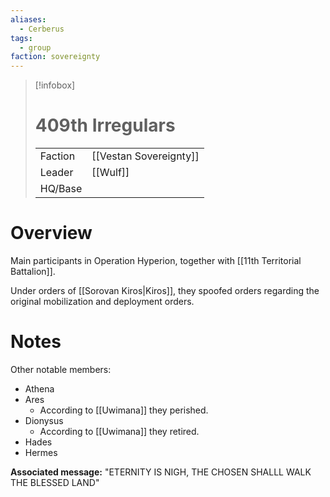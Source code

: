 ```yaml
---
aliases:
  - Cerberus
tags:
  - group
faction: sovereignty
---
```

> [!infobox] 
> # 409th Irregulars
> | | |
> | ---- | ---- |
> | Faction | [[Vestan Sovereignty]] |
> | Leader | [[Wulf]] |
> | HQ/Base | |


# Overview
Main participants in Operation Hyperion, together with [[11th Territorial Battalion]].

Under orders of [[Sorovan Kiros|Kiros]], they spoofed orders regarding the original mobilization and deployment orders.

# Notes
Other notable members:
- Athena
- Ares
	- According to [[Uwimana]] they perished.
- Dionysus
	- According to [[Uwimana]] they retired.
- Hades
- Hermes

**Associated message:**
"ETERNITY IS NIGH, THE CHOSEN SHALLL WALK THE BLESSED LAND"